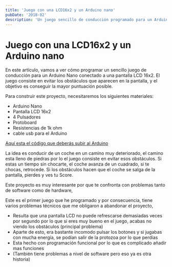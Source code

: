 ```yaml
---
title: 'Juego con una LCD16x2 y un Arduino nano'
pubDate: '2018-02'
description: 'Un juego sencillo de conducción programado para un Arduino Nano conectado a una pantalla LCD 16x2.'
---
```


# Juego con una LCD16x2 y un Arduino nano


En este artículo, vamos a ver cómo programar un sencillo juego de conducción para un Arduino Nano conectado a una pantalla LCD 16x2. El juego consiste en evitar los obstáculos que aparecen en la pantalla, y el objetivo es conseguir la mayor puntuación posible.

Para construir este proyecto, necesitaremos los siguientes materiales:

- Arduino Nano
- Pantalla LCD 16x2
- 4 Pulsadores
- Protoboard
- Resistencias de 1k ohm
- cable usb para el Arduino


[Aquí esta el código que deberás subir al Arduino](https://github.com/lordor5/Juego-LCD-para-Arduino)


La idea es conducir de un coche en un camino muy deteriorado, el camino esta lleno de piedras por lo el juego consiste en evitar esos obstáculos.
Si estas un tiempo sin chocarte, el coche avanza de un cuadrado, si te chocas, retrocede.
Si los obstáculos hacen que el coche se salga de la pantalla, pierdes y ves tu Score.

Este proyecto es muy interesante por que te confronta con problemas tanto de software como de hardware, 


Este es el primer juego que he programado y por consecuencia, tiene varios problemas técnicos que me obligaron a abandonar el proyecto,

- Resulta que una pantalla LCD no puede refrescarse demasiadas veces por segundo por lo que si eres muy bueno en el juego, acabas no viendo los obstáculos (principal problema)
- Aparte de esto, era bastante incomodo pulsar los botones y si jugabas con mucha energía, se podían salir de la protozoa por lo que perdías
- Esta hecho con programación funcional por lo que es complicado añadir mas funciones
- (También tiene problemas a nivel de software pero eso ya es otra historia)

